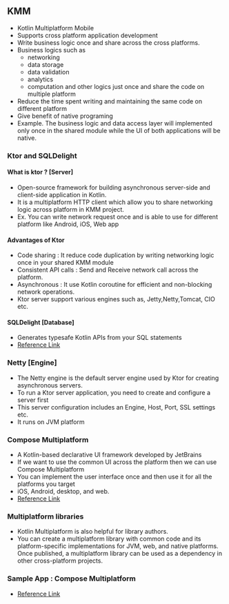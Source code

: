 ## KMM

- Kotlin Multiplatform Mobile
- Supports cross platform application development
- Write business logic once and share across the cross platforms.
- Business logics such as 
  - networking
  - data storage
  - data validation
  - analytics
  - computation and other logics just once and share the code on multiple platform
- Reduce the time spent writing and maintaining the same code on different platform
- Give benefit of native programing
- Example. The business logic and data access layer will implemented only once in the shared module
  while the UI of both applications will be native.

### Ktor and SQLDelight

#### What is ktor ? [Server]
- Open-source framework for building asynchronous server-side and client-side application in Kotlin. 
- It is a multiplatform HTTP client which allow you to share networking logic across platform in KMM project.
- Ex. You can write network request once and is able to use for different platform like Android, iOS, Web app

#### Advantages of Ktor
- Code sharing : It reduce code duplication by writing networking logic once in your shared KMM module
- Consistent API calls : Send and Receive network call across the platform.
- Asynchronous : It use Kotlin coroutine for efficient and non-blocking network operations.
- Ktor server support various engines such as, Jetty,Netty,Tomcat, CIO etc.

#### SQLDelight [Database]
- Generates typesafe Kotlin APIs from your SQL statements
- [Reference Link](https://www.jetbrains.com/help/kotlin-multiplatform-dev/multiplatform-ktor-sqldelight.html?_gl=1*1gftzu2*_ga*NzU0NTcyNTg2LjE2NTgyMDY4MjM.*_ga_9J976DJZ68*MTcwODQxNzcxMy45Mi4xLjE3MDg0MTg3NTUuNTguMC4w&_ga=2.34358821.548923132.1708336110-754572586.1658206823)

### Netty [Engine]
- The Netty engine is the default server engine used by Ktor for creating asynchronous servers.
- To run a Ktor server application, you need to create and configure a server first
- This server configuration includes an Engine, Host, Port, SSL settings etc.
- It runs on JVM platform
 
### Compose Multiplatform
- A Kotlin-based declarative UI framework developed by JetBrains
- If we want to use the common UI across the platform then we can use Compose Multiplatform
- You can implement the user interface once and then use it for all the platforms you target
- iOS, Android, desktop, and web.
- [Reference Link](https://www.jetbrains.com/help/kotlin-multiplatform-dev/compose-multiplatform-getting-started.html)

### Multiplatform libraries
- Kotlin Multiplatform is also helpful for library authors. 
- You can create a multiplatform library with common code and its platform-specific implementations for JVM, web, and native platforms. Once published, a multiplatform library can be used as a dependency in other cross-platform projects.

### Sample App : Compose Multiplatform
- [Reference Link](https://github.com/JetBrains/compose-multiplatform/github.com/JetBrains/compose-multiplatform)